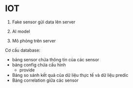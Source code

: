 # IOT

1. Fake sensor gửi data lên server



2. AI model

3. Mô phỏng trên server

Cơ cấu database:
  - bảng sensor chứa thông tin của các sensor
  - bảng config chứa cấu hình
    - provide
  - Bảng so sánh kết quả của dữ liệu thực tế và dữ liệu predic
  - Bảng correlation giữa các sensor
  
